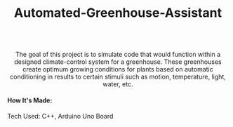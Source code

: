 <h1 align="center"> Automated-Greenhouse-Assistant
</h1>
<i><h6 style="color:white;">C++ Automation Project</h6></i>
<p align="center">The goal of this project is to simulate code that would function within a designed climate-control system for a greenhouse. These greenhouses create optimum growing conditions for plants based on automatic conditioning in results to certain stimuli such as motion, temperature, light, water, etc.</p>

<h4>How It's Made:</h4>
<p>Tech Used: C++, Arduino Uno Board</p>
